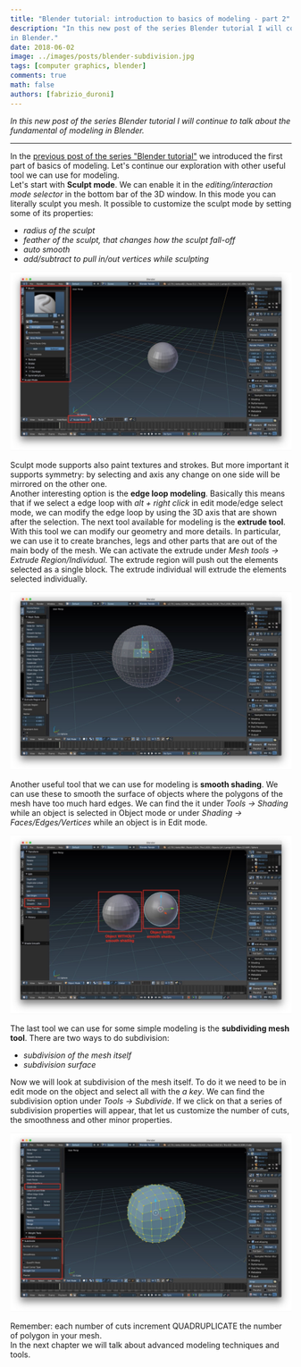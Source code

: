```yaml
---
title: "Blender tutorial: introduction to basics of modeling - part 2"
description: "In this new post of the series Blender tutorial I will continue to talk about the fundamental of modeling
in Blender."
date: 2018-06-02
image: ../images/posts/blender-subdivision.jpg
tags: [computer graphics, blender]
comments: true
math: false
authors: [fabrizio_duroni]
---
```


*In this new post of the series Blender tutorial I will continue to talk about the fundamental of modeling in Blender.*

---

In the [previous post of the series "Blender tutorial"](/2018/04/03/blender-tutorial-3-modeling-basics-part-1/) we
introduced the first part of basics of modeling. Let's continue our exploration with other useful tool we can use for
modeling.  
Let's start with **Sculpt mode**. We can enable it in the *editing/interaction mode selector* in the bottom bar of the
3D window. In this mode you can literally sculpt you mesh. It possible to customize the sculpt mode by setting some of
its properties:

* *radius of the sculpt*
* *feather of the sculpt, that changes how the sculpt fall-off*
* *auto smooth*
* *add/subtract to pull in/out vertices while sculpting*

![Sculpting mode](../images/posts/blender-sculpting.jpg)

Sculpt mode supports also paint textures and strokes. But more important it supports symmetry: by selecting and axis any
change on one side will be mirrored on the other one.  
Another interesting option is the **edge loop modeling**. Basically this means that if we select a edge loop with *alt +
right click* in edit mode/edge select mode, we can modify the edge loop by using the 3D axis that are shown after the
selection. The next tool available for modeling is the **extrude tool**. With this tool we can modify our geometry and
more details. In particular, we can use it to create branches, legs and other parts that are out of the main body of the
mesh. We can activate the extrude under *Mesh tools -> Extrude Region/Individual*. The extrude region will push out the
elements selected as a single block. The extrude individual will extrude the elements selected individually.

![The extrude tool](../images/posts/blender-extrude.jpg)

Another useful tool that we can use for modeling is **smooth shading**. We can use these to smooth the surface of
objects where the polygons of the mesh have too much hard edges. We can find the it under *Tools -> Shading* while an
object is selected in Object mode or under *Shading -> Faces/Edges/Vertices* while an object is in Edit mode.

![Smooth shading](../images/posts/blender-smooth-shading.jpg)

The last tool we can use for some simple modeling is the **subdividing mesh tool**. There are two ways to do
subdivision:

* *subdivision of the mesh itself*
* *subdivision surface*

Now we will look at subdivision of the mesh itself. To do it we need to be in edit mode on the object and select all
with the *a key*. We can find the subdivision option under *Tools -> Subdivide*. If we click on that a series of
subdivision properties will appear, that let us customize the number of cuts, the smoothness and other minor properties.

![Subdivision of a mesh](../images/posts/blender-subdivision.jpg)

Remember: each number of cuts increment QUADRUPLICATE the number of polygon in your mesh.  
In the next chapter we will talk about advanced modeling techniques and tools.
